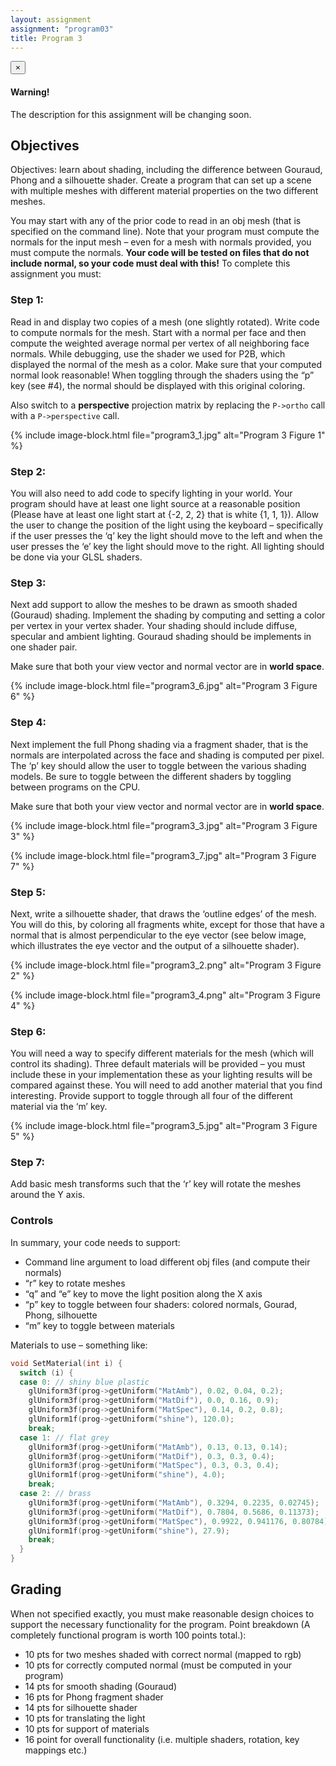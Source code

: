 ```yaml
---
layout: assignment
assignment: "program03"
title: Program 3
---
```


<div class="alert alert-dismissible alert-danger">
  <button type="button" class="close" data-dismiss="alert">&times;</button>
  <h4>Warning!</h4>
  <p>
    The description for this assignment will be changing soon.
  </p>
</div>




## Objectives

Objectives: learn about shading, including the difference between Gouraud, Phong and a
silhouette shader. Create a program that can set up a scene with multiple meshes with
different material properties on the two different meshes.

You may start with any of the prior code to read in an obj mesh (that is specified on the
command line). Note that your program must compute the normals for the input mesh –
even for a mesh with normals provided, you must compute the normals. **Your code
will be tested on files that do not include normal, so your code must deal with this!** To
complete this assignment you must:



### Step 1:

Read in and display two copies of a mesh (one slightly rotated). Write code to
compute normals for the mesh. Start with a normal per face and then compute the
weighted average normal per vertex of all neighboring face normals. While
debugging, use the shader we used for P2B, which displayed the normal of the
mesh as a color. Make sure that your computed normal look reasonable! When
toggling through the shaders using the “p” key (see #4), the normal should be
displayed with this original coloring.

Also switch to a **perspective** projection matrix by replacing the `P->ortho` call with a `P->perspective` call.

{% include image-block.html file="program3_1.jpg" alt="Program 3 Figure 1" %}



### Step 2:

You will also need to add code to specify lighting in your world. Your program
should have at least one light source at a reasonable position (Please have at least
one light start at {-2, 2, 2} that is white {1, 1, 1}). Allow the user to change the
position of the light using the keyboard – specifically if the user presses the ‘q’
key the light should move to the left and when the user presses the ‘e’ key the
light should move to the right. All lighting should be done via your GLSL
shaders.



### Step 3:

Next add support to allow the meshes to be drawn as smooth shaded (Gouraud)
shading. Implement the shading by computing and setting a color per vertex in
your vertex shader. Your shading should include diffuse, specular and ambient
lighting. Gouraud shading should be implements in one shader pair.

Make sure that both your view vector and normal vector are in **world space**.

{% include image-block.html file="program3_6.jpg" alt="Program 3 Figure 6" %}



### Step 4:

Next implement the full Phong shading via a fragment shader, that is the normals
are interpolated across the face and shading is computed per pixel. The ‘p’ key
should allow the user to toggle between the various shading models. Be sure
to toggle between the different shaders by toggling between programs on the
CPU.

Make sure that both your view vector and normal vector are in **world space**.

{% include image-block.html file="program3_3.jpg" alt="Program 3 Figure 3" %}

{% include image-block.html file="program3_7.jpg" alt="Program 3 Figure 7" %}




### Step 5:

Next, write a silhouette shader, that draws the ‘outline edges’ of the mesh. You
will do this, by coloring all fragments white, except for those that have a normal
that is almost perpendicular to the eye vector (see below image, which illustrates
the eye vector and the output of a silhouette shader).

{% include image-block.html file="program3_2.png" alt="Program 3 Figure 2" %}

{% include image-block.html file="program3_4.png" alt="Program 3 Figure 4" %}



### Step 6:

You will need a way to specify different materials for the mesh (which will
control its shading). Three default materials will be provided – you must include
these in your implementation these as your lighting results will be compared
against these. You will need to add another material that you find interesting.
Provide support to toggle through all four of the different material via the ‘m’
key.

{% include image-block.html file="program3_5.jpg" alt="Program 3 Figure 5" %}



### Step 7:

Add basic mesh transforms such that the ‘r’ key will rotate the meshes around the
Y axis.


### Controls

In summary, your code needs to support:
- Command line argument to load different obj files (and compute their normals)
- “r” key to rotate meshes
- “q” and “e” key to move the light position along the X axis
- “p” key to toggle between four shaders: colored normals, Gourad, Phong, silhouette
- “m” key to toggle between materials

Materials to use – something like:

```cpp
void SetMaterial(int i) {
  switch (i) {
  case 0: // shiny blue plastic
    glUniform3f(prog->getUniform("MatAmb"), 0.02, 0.04, 0.2);
    glUniform3f(prog->getUniform("MatDif"), 0.0, 0.16, 0.9);
    glUniform3f(prog->getUniform("MatSpec"), 0.14, 0.2, 0.8);
    glUniform1f(prog->getUniform("shine"), 120.0);
    break;
  case 1: // flat grey
    glUniform3f(prog->getUniform("MatAmb"), 0.13, 0.13, 0.14);
    glUniform3f(prog->getUniform("MatDif"), 0.3, 0.3, 0.4);
    glUniform3f(prog->getUniform("MatSpec"), 0.3, 0.3, 0.4);
    glUniform1f(prog->getUniform("shine"), 4.0);
    break;
  case 2: // brass
    glUniform3f(prog->getUniform("MatAmb"), 0.3294, 0.2235, 0.02745);
    glUniform3f(prog->getUniform("MatDif"), 0.7804, 0.5686, 0.11373);
    glUniform3f(prog->getUniform("MatSpec"), 0.9922, 0.941176, 0.80784);
    glUniform1f(prog->getUniform("shine"), 27.9);
    break;
  }
}
```



## Grading

When not specified exactly, you must make reasonable design choices to support the
necessary functionality for the program. Point breakdown (A completely functional
program is worth 100 points total.):

- 10 pts for two meshes shaded with correct normal (mapped to rgb)
- 10 pts for correctly computed normal (must be computed in your program)
- 14 pts for smooth shading (Gouraud)
- 16 pts for Phong fragment shader
- 14 pts for silhouette shader
- 10 pts for translating the light
- 10 pts for support of materials
- 16 point for overall functionality (i.e. multiple shaders, rotation, key mappings etc.)
